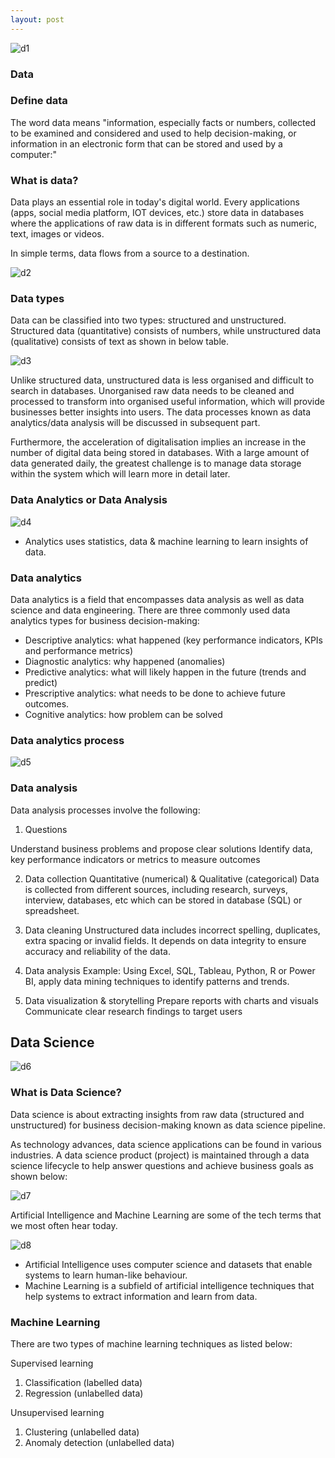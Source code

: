 ```yaml
---
layout: post
---
```


![d1](https://github.com/sycsy/sycsy.github.io/assets/48885389/13926f29-2c8e-42d7-93f1-afa4aa50c001)

### Data
### Define data
The word data means "information, especially facts or numbers, collected to be examined and considered and used to help decision-making, or information in an electronic form that can be stored and used by a computer:"

### What is data?
Data plays an essential role in today's digital world. Every applications (apps, social media platform, IOT devices, etc.) store data in databases where the applications of raw data is in different formats such as numeric, text, images or videos.

In simple terms, data flows from a source to a destination.

![d2](https://github.com/sycsy/sycsy.github.io/assets/48885389/b981550e-2849-4bb8-ab4e-c8076a900819)

### Data types
Data can be classified into two types: structured and unstructured. Structured data (quantitative) consists of numbers, while unstructured data (qualitative) consists of text as shown in below table.

![d3](https://github.com/sycsy/sycsy.github.io/assets/48885389/f7c81a85-76fd-4ad3-bc0c-b761222856bc)

Unlike structured data, unstructured data is less organised and difficult to search in databases. Unorganised raw data needs to be cleaned and processed to transform into organised useful information, which will provide businesses better insights into users. The data processes known as data analytics/data analysis will be discussed in subsequent part.

Furthermore, the acceleration of digitalisation implies an increase in the number of digital data being stored in databases. With a large amount of data generated daily, the greatest challenge is to manage data storage within the system which will learn more in detail later.

### Data Analytics or Data Analysis
![d4](https://github.com/sycsy/sycsy.github.io/assets/48885389/914adf17-e44a-4f05-9873-84bd6c08cf8a)

- Analytics uses statistics, data & machine learning to learn insights of data.

### Data analytics
Data analytics is a field that encompasses data analysis as well as data science and data engineering. There are three commonly used data analytics types for business decision-making:

- Descriptive analytics: what happened (key performance indicators, KPIs and performance metrics)
- Diagnostic analytics: why happened (anomalies)
- Predictive analytics: what will likely happen in the future (trends and predict)
- Prescriptive analytics: what needs to be done to achieve future outcomes.
- Cognitive analytics: how problem can be solved

### Data analytics process
![d5](https://github.com/sycsy/sycsy.github.io/assets/48885389/0366271e-f4ed-4e2c-828b-625986e70a72)

### Data analysis
Data analysis processes involve the following:

1. Questions

Understand business problems and propose clear solutions
Identify data, key performance indicators or metrics to measure outcomes

2. Data collection
Quantitative (numerical) & Qualitative (categorical)
Data is collected from different sources, including research, surveys, interview, databases, etc which can be stored in database (SQL) or spreadsheet.

3. Data cleaning
Unstructured data includes incorrect spelling, duplicates, extra spacing or invalid fields.
It depends on data integrity to ensure accuracy and reliability of the data.

4. Data analysis
Example: Using Excel, SQL, Tableau, Python, R or Power BI, apply data mining techniques to identify patterns and trends.

5. Data visualization & storytelling
Prepare reports with charts and visuals
Communicate clear research findings to target users

## Data Science
![d6](https://github.com/sycsy/sycsy.github.io/assets/48885389/005ed01b-c20b-493b-95c0-a55b313a20b2)

### What is Data Science?
Data science is about extracting insights from raw data (structured and unstructured) for business decision-making known as data science pipeline.

As technology advances, data science applications can be found in various industries. A data science product (project) is maintained through a data science lifecycle to help answer questions and achieve business goals as shown below:

![d7](https://github.com/sycsy/sycsy.github.io/assets/48885389/a3eabd66-0af9-4cac-83ea-55b3d8f855bb)

Artificial Intelligence and Machine Learning are some of the tech terms that we most often hear today.

![d8](https://github.com/sycsy/sycsy.github.io/assets/48885389/3a630222-33d2-4aab-a3bb-31cbb25c3b62)

- Artificial Intelligence uses computer science and datasets that enable systems to learn human-like behaviour.
- Machine Learning is a subfield of artificial intelligence techniques that help systems to extract information and learn from data.

### Machine Learning
There are two types of machine learning techniques as listed below:

Supervised learning
1. Classification (labelled data)
2. Regression (unlabelled data)

Unsupervised learning
1. Clustering (unlabelled data)
2. Anomaly detection (unlabelled data)

